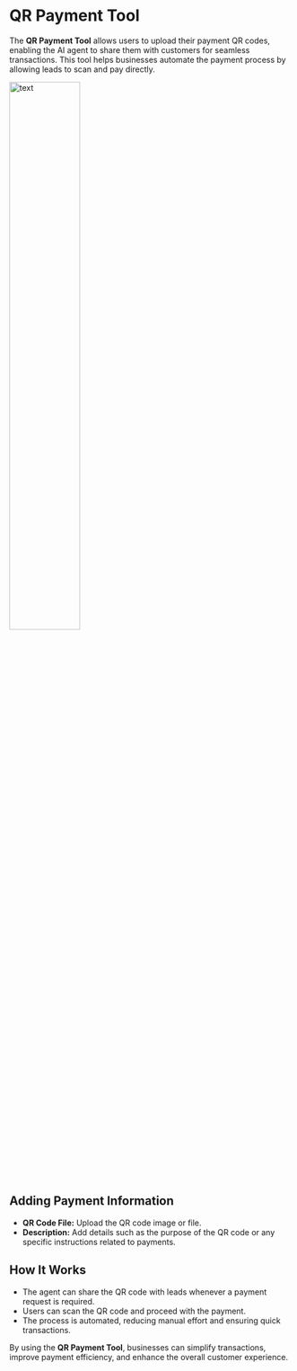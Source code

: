 # QR Payment Tool

The **QR Payment Tool** allows users to upload their payment QR codes, enabling the AI agent to share them with customers for seamless transactions. This tool helps businesses automate the payment process by allowing leads to scan and pay directly.

<img src="../images/qr_tool.png" alt="text" width="50%" />

## Adding Payment Information
- **QR Code File:** Upload the QR code image or file.
- **Description:** Add details such as the purpose of the QR code or any specific instructions related to payments.

## How It Works
- The agent can share the QR code with leads whenever a payment request is required.
- Users can scan the QR code and proceed with the payment.
- The process is automated, reducing manual effort and ensuring quick transactions.

By using the **QR Payment Tool**, businesses can simplify transactions, improve payment efficiency, and enhance the overall customer experience.